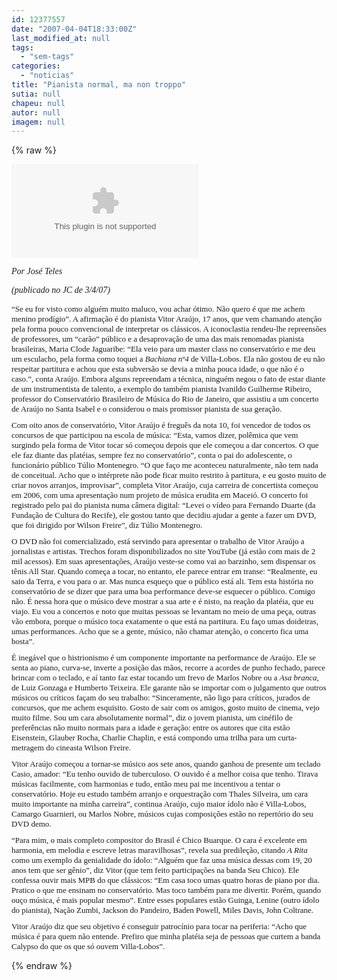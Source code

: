 ```yaml
---
id: 12377557
date: "2007-04-04T18:33:00Z"
last_modified_at: null
tags:
  - "sem-tags"
categories:
  - "noticias"
title: "Pianista normal, ma non troppo"
sutia: null
chapeu: null
autor: null
imagem: null
---
```

{% raw %}
<p><object width=\"425\" height=\"350\"><param name=\"movie\" value=\"https://www.youtube.com/v/1hmh-bamsv4\"></param><param name=\"wmode\" value=\"transparent\"></param><embed src=\"https://www.youtube.com/v/1hmh-bamsv4\" type=\"application/x-shockwave-flash\" wmode=\"transparent\" width=\"425\" height=\"350\"></embed></object></p>
<p><P></B></I><I><FONT face=Verdana></FONT></I></P></p>
<p><P><I><FONT face=Verdana>Por José Teles </FONT></I></P></p>
<p><P><EM><FONT face=Verdana>(publicado no JC de 3/4/07)</FONT></EM><FONT size=2><FONT size=1></P></p>
<p><DIV id=corpo style=\"FONT-SIZE: 90%\"></p>
<p><P><FONT face=Verdana size=2>“Se eu for visto como alguém muito maluco, vou achar ótimo. Não quero é que me achem menino prodígio”. A afirmação é do pianista Vitor Araújo, 17 anos, que vem chamando atenção pela forma pouco convencional de interpretar os clássicos. A iconoclastia rendeu-lhe repreensões de professores, um “carão” público e a desaprovação de uma das mais renomadas pianista brasileiras, Maria Clode Jaguaribe: “Ela veio para um master class no conservatório e me deu um esculacho, pela forma como toquei a <I>Bachiana nº4 </I>de Villa-Lobos. Ela não gostou de eu não respeitar partitura e achou que esta subversão se devia a minha pouca idade, o que não é o caso.”, conta Araújo. Embora alguns repreendam a técnica, ninguém negou o fato de estar diante de um instrumentista de talento, a exemplo do também pianista Ivanildo Guilherme Ribeiro, professor do Conservatório Brasileiro de Música do Rio de Janeiro, que assistiu a um concerto de Araújo no Santa Isabel e o considerou o mais promissor pianista de sua geração. </FONT></p>
<p><P><FONT face=Verdana size=2>Com oito anos de conservatório, Vitor Araújo é freguês da nota 10, foi vencedor de todos os concursos de que participou na escola de música: “Esta, vamos dizer, polêmica que vem surgindo pela forma de Vitor tocar só começou depois que ele começou a dar concertos. O que ele faz diante das platéias, sempre fez no conservatório”, conta o pai do adolescente, o funcionário público Túlio Montenegro. “O que faço me aconteceu naturalmente, não tem nada de conceitual. Acho que o intérprete não pode ficar muito restrito à partitura, e eu gosto muito de criar novos arranjos, improvisar”, completa Vitor Araújo, cuja carreira de concertista começou em 2006, com uma apresentação num projeto de música erudita em Maceió. O concerto foi registrado pelo pai do pianista numa câmera digital: “Levei o vídeo para Fernando Duarte (da Fundação de Cultura do Recife), ele gostou tanto que decidiu ajudar a gente a fazer um DVD, que foi dirigido por Wilson Freire”, diz Túlio Montenegro. </FONT></p>
<p><P><FONT face=Verdana size=2>O DVD não foi comercializado, está servindo para apresentar o trabalho de Vitor Araújo a jornalistas e artistas. Trechos foram disponibilizados no site YouTube (já estão com mais de 2 mil acessos). Em suas apresentações, Araújo veste-se como vai ao barzinho, sem dispensar os tênis All Star. Quando começa a tocar, no entanto, ele parece entrar em transe: “Realmente, eu saio da Terra, e vou para o ar. Mas nunca esqueço que o público está ali. Tem esta história no conservatório de se dizer que para uma boa performance deve-se esquecer o público. Comigo não. É nessa hora que o músico deve mostrar a sua arte e é nisto, na reação da platéia, que eu viajo. Eu vou a concertos e noto que muitas pessoas se levantam no meio de uma peça, outras vão embora, porque o músico toca exatamente o que está na partitura. Eu faço umas doideiras, umas performances. Acho que se a gente, músico, não chamar atenção, o concerto fica uma bosta”. </FONT></p>
<p><P><FONT face=Verdana size=2>É inegável que o histrionismo é um componente importante na performance de Araújo. Ele se senta ao piano, curva-se, inverte a posição das mãos, recorre a acordes de punho fechado, parece brincar com o teclado, e aí tanto faz estar tocando um frevo de Marlos Nobre ou a <I>Asa branca</I>, de Luiz Gonzaga e Humberto Teixeira. Ele garante não se importar com o julgamento que outros músicos ou críticos façam do seu trabalho: “Sinceramente, não ligo para críticos, jurados de concursos, que me achem esquisito. Gosto de sair com os amigos, gosto muito de cinema, vejo muito filme. Sou um cara absolutamente normal”, diz o jovem pianista, um cinéfilo de preferências não muito normais para a idade e geração: entre os autores que cita estão Eisenstein, Glauber Rocha, Charlie Chaplin, e está compondo uma trilha para um curta-metragem do cineasta Wilson Freire. </FONT></p>
<p><P><FONT face=Verdana size=2>Vitor Araújo começou a tornar-se músico aos sete anos, quando ganhou de presente um teclado Casio, amador: “Eu tenho ouvido de tuberculoso. O ouvido é a melhor coisa que tenho. Tirava músicas facilmente, com harmonias e tudo, então meu pai me incentivou a tentar o conservatório. Hoje eu estudo também arranjo e orquestração com Thales Silveira, um cara muito importante na minha carreira”, continua Araújo, cujo maior ídolo não é Villa-Lobos, Camargo Guarnieri, ou Marlos Nobre, músicos cujas composições estão no repertório do seu DVD demo. </FONT></p>
<p><P><FONT face=Verdana size=2>“Para mim, o mais completo compositor do Brasil é Chico Buarque. O cara é excelente em harmonia, em melodia e escreve letras maravilhosas”, revela sua predileção, citando <I>A Rita</I> como um exemplo da genialidade do ídolo: “Alguém que faz uma música dessas com 19, 20 anos tem que ser gênio”, diz Vitor (que tem feito participações na banda Seu Chico). Ele confessa ouvir mais MPB do que clássicos: “Em casa toco umas quatro horas de piano por dia. Pratico o que me ensinam no conservatório. Mas toco também para me divertir. Porém, quando ouço música, é mais popular mesmo”. Entre esses populares estão Guinga, Lenine (outro ídolo do pianista), Nação Zumbi, Jackson do Pandeiro, Baden Powell, Miles Davis, John Coltrane. </FONT></p>
<p><P><FONT face=Verdana><FONT size=2>Vitor Araújo diz que seu objetivo é conseguir patrocínio para tocar na periferia: “Acho que música é para quem não entende. Prefiro que minha platéia seja de pessoas que curtem a banda Calypso do que os que só ouvem Villa-Lobos”. </B></I></FONT></FONT></P></DIV></p>
<p><P><FONT face=Verdana></FONT></P></FONT></FONT> </p>
{% endraw %}